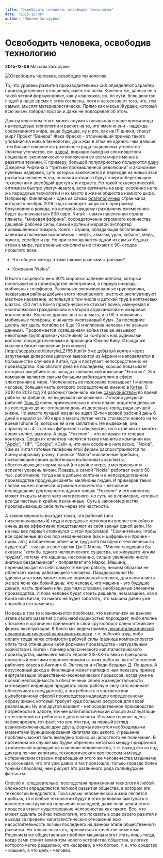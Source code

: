 ```yaml
---
title: "Освободить человека, освободив технологию"
date: "2015-12-06"
author: "Максим Загоруйко"
---
```


# Освободить человека, освободив технологию

**2015-12-06** Максим Загоруйко

![Освободить человека, освободив технологию](http://interesnie-fakti.net/wp-content/uploads/2013/07/koltan.jpg)

То, что уровень развития производительных сил определяют характер производственных отношений, известно всем. Конечно же, далеко не в такой четкой формулировке, как у классиков, но, по сути, большинство людей в наше время с этим согласны, хотя и не осознают того, что, тем самым, мыслят материалистически. Прямо как месье Журден, который всю жизнь говорил прозой и даже не подозревал об этом.

Доказательством этого может служить повальная в наше время мода на передовые технологии и расчет на то, что именно они - надежда современного мира, наше будущее, ну и кто, как не IT-шники, спасут мир? Проект "Венера" Жака Фреско - отличнейший пример такого упования на новые технологии, да и Жак в этом не одинок: чем дальше, тем больше появляется различного рода социальных утопистов (почему утопистов, см. [здесь](/9748.md)), видящих выход из сложившегося социально-экономического положения во всем мире именно в развитии техники. К примеру, большой популярностью пользуются [идеи](http://theoryandpractice.ru/posts/11723-jeremy-rifkin) Джереми Рифкина о "третьей промышленной революции" и экономике нулевых издержек, суть которых заключается в переходе на новый этап развития человечества, основой которого будут энергосберегающие технологии и всеобщий доступ к интернету. Но такой технологический оптимизм быстро улетучивается, если взглянуть на мир, особенно на те же передовые технологии и их место в жизни общества немного шире. Например. Финляндия - одна из самых [благополучных](http://www.gazeta.ru/business/news/2015/11/03/n_7844579.shtml) стран мира, которая к ноябрю 2016 года планирует запустить программу безусловного дохода, по которой каждому гражданину ежемесячно будет выплачиваться 800 евро. Китай - самая населенная страна планеты, "мировая фабрика", сосредоточение огромного количества дешевой рабочей силы, самый крупный мировой экспортер промышленных товаров. Конго - страна, обладающая богатейшими залежами полезных ископаемых - нефть, алмазы, уран, кобальт, медь, золото, серебро и пр. Но при этом является одной из самых бедных стран в мире, где военные конфликты не стихают с 90-х годов прошлого века.

- Что общего между этими такими разными странами?

- Компания "Nokia".

В Конго сосредоточено 80% мировых залежей колтана, который используется в производстве электроники, в первую очередь - мобильных телефонов. Различные военизированные группировки, захватывая районы добычи этого ископаемого, жестоко эксплуатируют местное население, используя в том числе и детский труд в колтановых шахтах. «50 лет в Конго практически не стихает война, именуемая и «конголезской гражданской» и «второй африканской» и «мировой колтановой». Вначале драчка шла за алмазы, а в 90-х появились мобильные телефоны, и начался «колтановый бум». За последние десять лет здесь погибло от 6 до 10 миллионов человек (по разным данным). Продолжается «священная» война (так ее называют некоторые группировки-участников) за контроль над рудниками колтана, сосредоточенными в провинции Южное Киву. Отсюда же массово бежит население (кто может).[http://scepsis.net/library/id_2755.html]» Уже добытый колтан через запутанные дилерские цепочки вывозится из Африки и направляется в большинстве случаев в Китай, где и поступает непосредственно на производство. Как обстоят дела на последнем, хорошо показывает история самоубийств на заводах тайваньской компании "Foxconn". Эта компания является самым большим работодателем в сфере электроники в мире. Численность ее персонала превышает 1 миллион человек, большая часть которого сосредоточена именно в [Китае](http://www.foxconn.com/Files/annual_rpt_e/2014_annual_rpt_e.pdf). С 2010 по 2013 год 24 рабочих покончили жизнь [самоубийством](https://en.wikipedia.org/wiki/Foxconn_suicides) во время работы на фабрике, не выдержав напряжения . История девушки-рабочей [Тянь Ю](http://www.theguardian.com/commentisfree/2013/aug/05/woman-nearly-died-making-ipad) очень примечательна в этом плане: родители девушки из последних денег отправили дочь из деревни в город ради лучшей жизни. Но вместо лучшей жизни ее ждал 12-ти часовой рабочий день 6 дней в неделю за 140 евро в месяц (пятая часть стоимости нового на то время Iphone 5), которые ей и не заплатили. Не выдержав, она спрыгнула с 4-го этажа фабричного общежития, но в отличии от многих своих коллег, выжила. А ведь "Foxconn" - это не какая-то теневая конторка. Среди их клиентов числятся такие именитые компании как ["Apple"](http://www.nytimes.com/2012/01/26/business/ieconomy-apples-ipad-and-the-human-costs-for-workers-in-china.html?_r=0), "HP", "Google", «Dell» и, что нам особенно интересно, "Nokia". Уже из Китая готовые телефоны этой фирмы распространяются по всему мировому рынку, принося "Nokia" миллионные прибыли, позволяющие своим работникам выплачивать зарплаты, обеспечивающие нормальный (по крайне мере, в материальном аспекте) уровень жизни. Правда, в самой "Nokia" работает около 60 тыс. работников, тогда как в добыче колтана и в непосредственном производстве продукции заняты миллионы людей. И примеров таких связей можно привести огромное количество - детальное исследование деятельности одного только "Foxconn" и его клиентов может открыть много чего интересного, но суть не в примерах, которые всегда частные и крайне изменчивые. Суть в закономерностях, прокладывающих себе путь через эти частности.

А закономерность выходит такая, что рабский (или низкооплачиваемый) труд и передовые технологии вполне спокойно и очень даже эффективно представляют из себя звенья одной цепи. Но не наш век первый столкнулся с этой проблемой. "Сомнительно, чтобы все сделанные до сих пор механические (как и цифровые и прочие - прим. авт.) изобретения облегчили труд хотя бы одного человеческого существа" - сказал в свое время Дж.С.Милль. "Миллю следовало бы сказать: "хотя бы одного человеческого существа, не живущего чужим трудом", потому что машины, несомненно, сильно увеличили число знатных бездельников" - поправляет его Маркс. Машина, перенимающая на себя самую тяжелую работу, никоим образом не облегчает жизнь работающего человека. Парадоксально! Но удивляться этому может только нормальный человек, для капиталиста же все ясно как божий день: что человек, что машина - это будущие деньги, часть прибыли или, другими словами, необходимые элементы производства. И пока человек будет стоить дешевле, чем машина, как в Конго или Китае, то никого не будет заботить, что машина давно уже способна его заменить.

Но ведь в том то и заключается проблема, что капитализм на данном этапе своего развития с либо необходимостью порождает, либо вполне спокойно и органично принимает в свой кругооборот давно отжившие формы эксплуатации. В Конго мы видим пример [докапиталистической некапиталистической капиталистичности](/9139.md), т.е. рабский труд, либо оплату труда ниже стоимости рабочей силы (разница компенсируется опять таки отжившими себя формами производства - натуральным хозяйством). Китай - пример классического капиталистического производства, имевшего место Европе XIX-XX-го века и прекрасно описанный многими современниками в таких работах, как «Положение рабочего класса в Англии» Ф. Энгельса и «Люди бездны» Д. Лондона. А безусловный доход в Финляндии может наглядно нам показать пример виртуализации общественно-экономических процессов, когда уже не прямая необходимость в обеспечении своей жизнедеятельности мотивирует индивидов продавать свою рабочую силу (это начинает обеспечивать государство), а потребность в соответствии выработанному сферой производства индивидов определенному образу жизни, который требует куда больших ресурсов для своей реализации. Ну или другой вариант - непосредственное производство потребности в работе, точнее капиталистический способ эксплуатации естественной потребности в деятельности. И самое главное здесь - зафиксировать тот факт, что все эти три, на первый взгляд взаимоисключающие друг друга, формы являются необходимыми моментами функционирования капитала как целого. И решение проблемы может быть выведено только из целостного ее понимания. В противном же случае мы будем обречены метаться между призрачной утопической надеждой на спасение человечества, т. е. выход его из под диктата логики капитала, технологическим прогрессом и между истерическим страхом порабощения этого же человечества машинами, не осознавая, что это уже давно и так произошло, только гораздо более тонким способом, чем рисуют это различного рода голливудские фантасты.

Способ и, следовательно, последствия применения технологий любой сложности определяются логикой развития общества, в котором эти технологии внедряются. Пока целью человеческой жизни является прибыль, то и любые технологии будут в этих условиях выступать в качестве инструмента получения последней, даже если ценой этого процесса станет существование человечества как такого. Все, что может сделать сейчас технология, это показать в ходе своего разития и выхода за пределы капиталистических отношений всю несостоятельность логики последнего на данном этапе общественного развития. Но только показать, проявиться в качестве симптома. Решением же общественных проблем машины могут стать лишь тогда, когда сами станут моментом нового устройства общества, в логике которого четко разделено, что кесарево, а что богово, т. е. что средство - машина, а что цель - человек.